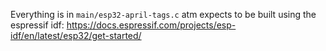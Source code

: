 Everything is in `main/esp32-april-tags.c` atm expects to be built using the
espressif idf:
https://docs.espressif.com/projects/esp-idf/en/latest/esp32/get-started/